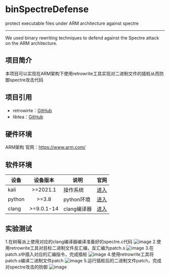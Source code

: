 # binSpectreDefense
protect executable files under ARM architecture against spectre
***
We used binary rewriting techniques to defend against the Spectre attack on the ARM architecture.
## 项目简介
本项目可以实现在ARM架构下使用retrowrite工具实现对二进制文件的插桩从而防御spectre攻击代码

## 项目引用

- retrowirte：[GitHub](https://github.com/HexHive/retrowrite.git)
- libtea：[GitHub](https://github.com/libtea/frameworks) 

## 硬件环境

ARM架构 
官网：https://www.arm.com/

## 软件环境

| 设备                  |       设备版本       | 说明                  | 官网                               |
|---------------------|:--------------:|---------------------| --------------------------------------- |
| kali              | >=2021.1       | 操作系统        | [进入](https://old.kali.org/arm-images/)  |
| python            |     >=3.8      | python环境             | [进入](https://www.python.org/)                  |  
| clang       |     >=9.0.1-14     | clang编译器       | [进入](https://clang.llvm.org/)                   | 


## 实验测试
1.在树莓派上使用对应的clang编译器编译准备好的spectre.c代码
![image](https://github.com/user-attachments/assets/015bed15-7901-4143-af28-581ee9bc7161)
2.使用retrowrite工具对目标二进制文件反汇编，反汇编为patch.s
![image](https://github.com/user-attachments/assets/281ff2f1-8165-457e-b824-6eeff2a324e6)
3.在patch.s中插入对应的汇编指令，完成插桩
![image](https://github.com/user-attachments/assets/9482faa4-dc3f-490d-a760-d46e0b9493e0)
4.使用retrowrite工具将patch.s编译二进制文件patch
![image](https://github.com/user-attachments/assets/9b326867-a0de-4951-bce5-c9baddb191dc)
5.运行插桩后的二进制文件patch，完成对spectre攻击的防御
![image](https://github.com/user-attachments/assets/69b2f673-8699-4b54-87f6-9d2837e8a4ca)

